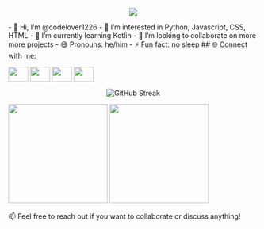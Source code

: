 <p align="center">
  <img src="https://capsule-render.vercel.app/api?text=Hey Everyone!🕹️&animation=fadeIn&type=waving&color=gradient&height=100"/>
</p>
- 👋 Hi, I’m @codelover1226
- 👀 I’m interested in Python, Javascript, CSS, HTML
- 🌱 I’m currently learning Kotlin
- 💞️ I’m looking to collaborate on more more projects
- 😄 Pronouns: he/him
- ⚡ Fun fact: no sleep
## 🌐 Connect with me:

<a href="https://discord.com/users/jyah1226_60755" target="blank"><img align="center" src="https://cdn.jsdelivr.net/npm/simple-icons@3.0.1/icons/discord.svg" alt="" height="30" width="40" /></a>
<a href="https://t.me/codelover1226" target="blank"><img align="center" src="https://cdn.jsdelivr.net/npm/simple-icons@3.0.1/icons/telegram.svg" alt="" height="30" width="40" /></a>
<a href="https://join.skype.com/invite/ukeEJ9tkwibb" target="blank"><img align="center" src="https://cdn.jsdelivr.net/npm/simple-icons@3.0.1/icons/skype.svg" alt="" height="30" width="40" /></a>
<a href="mailto:wmeng0103@gmail.com" target="blank"><img align="center" src="https://cdn.jsdelivr.net/npm/simple-icons@3.0.1/icons/gmail.svg" alt="" height="30" width="40" /></a>

<!---
codelover1226/codelover1226 is a ✨ special ✨ repository because its `README.md` (this file) appears on your GitHub profile.
You can click the Preview link to take a look at your changes.
--->
<p align="center">
  <img src="https://github-readme-streak-stats.herokuapp.com/?user=codelover1226&theme=onedark" alt="GitHub Streak" />
</p>

<p align="center>
  <a href="https://github.com/anuraghazra/github-readme-stats">
    <img height=200 src="https://github-readme-stats.vercel.app/api?username=codelover1226&show_icons=true&theme=transparent" />
  </a>
  <a href="https://github.com/anuraghazra/convoychat">
    <img height=200 src="https://github-readme-stats.vercel.app/api/top-langs?username=codelover1226&layout=compact&langs_count=8&card_width=320&theme=transparent" />
  </a>
</p>

📫 Feel free to reach out if you want to collaborate or discuss anything!
